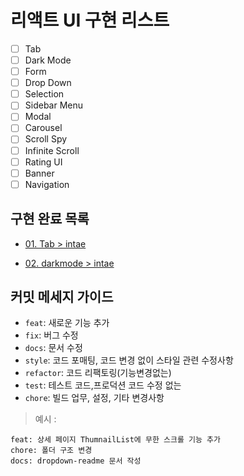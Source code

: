 # 리액트 UI 구현 리스트

- [ ] Tab
- [ ] Dark Mode
- [ ] Form
- [ ] Drop Down
- [ ] Selection
- [ ] Sidebar Menu
- [ ] Modal
- [ ] Carousel
- [ ] Scroll Spy
- [ ] Infinite Scroll
- [ ] Rating UI
- [ ] Banner
- [ ] Navigation

## 구현 완료 목록

- [01. Tab > intae](./01.Tab/intae/README.md)

- [02. darkmode > intae](./02.darkmode/intae/README.md)

## 커밋 메세지 가이드

- `feat`: 새로운 기능 추가
- `fix`: 버그 수정
- `docs`: 문서 수정
- `style`: 코드 포매팅, 코드 변경 없이 스타일 관련 수정사항
- `refactor`: 코드 리팩토링(기능변경없는)
- `test`: 테스트 코드,프로덕션 코드 수정 없는
- `chore`: 빌드 업무, 설정, 기타 변경사항

> 예시 :

```
feat: 상세 페이지 ThumnailList에 무한 스크롤 기능 추가
chore: 폴더 구조 변경
docs: dropdown-readme 문서 작성
```
